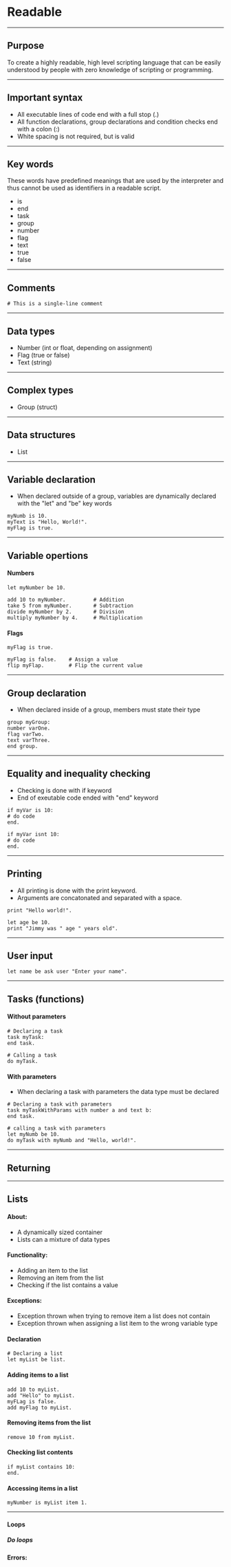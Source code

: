 # Readable

---

## Purpose
To create a highly readable, high level scripting language that can be easily understood by people with zero knowledge of scripting or programming.

---

## Important syntax
- All executable lines of code end with a full stop (.)
- All function declarations, group declarations and condition checks end with a colon (:)
- White spacing is not required, but is valid

---

## Key words

These words have predefined meanings that are used by the interpreter and thus cannot be used as identifiers in a readable script.

- is
- end
- task
- group
- number
- flag
- text
- true
- false

---

## Comments
```
# This is a single-line comment
```

---

## Data types

- Number (int or float, depending on assignment)
- Flag (true or false)
- Text (string)

---

## Complex types
- Group (struct)

---

## Data structures
- List

---

## Variable declaration
- When declared outside of a group, variables are dynamically declared with the "let" and "be" key words
```
myNumb is 10.
myText is "Hello, World!".
myFlag is true.
```

---

## Variable opertions

#### Numbers
```
let myNumber be 10.

add 10 to myNumber.         # Addition
take 5 from myNumber.       # Subtraction
divide myNumber by 2.       # Division
multiply myNumber by 4.     # Multiplication
```

#### Flags
```
myFlag is true.

myFlag is false.    # Assign a value
flip myFlap.        # Flip the current value
```


---

## Group declaration
- When declared inside of a group, members must state their type
```
group myGroup:
number varOne.
flag varTwo.
text varThree.
end group.
```

---

## Equality and inequality checking
- Checking is done with if keyword
- End of exeutable code ended with "end" keyword
```
if myVar is 10:
# do code
end.

if myVar isnt 10:
# do code
end.
```

---

## Printing

- All printing is done with the print keyword.
- Arguments are concatonated and separated with a space.

```
print "Hello world!".

let age be 10.
print "Jimmy was " age " years old".
```

---

## User input

```
let name be ask user "Enter your name".
```

---

## Tasks (functions)
#### Without parameters

```
# Declaring a task
task myTask:
end task.

# Calling a task
do myTask.
```

#### With parameters
- When declaring a task with parameters the data type must be declared
```
# Declaring a task with parameters
task myTaskWithParams with number a and text b:
end task.

# calling a task with parameters
let myNumb be 10.
do myTask with myNumb and "Hello, world!".
```

---

## Returning

---

## Lists

#### About:

- A dynamically sized container
- Lists can a mixture of data types

#### Functionality:

- Adding an item to the list
- Removing an item from the list
- Checking if the list contains a value

#### Exceptions:

- Exception thrown when trying to remove item a list does not contain
- Exception thrown when assigning a list item to the wrong variable type 

#### Declaration

```
# Declaring a list
let myList be list.
```


#### Adding items to a list
```
add 10 to myList.
add "Hello" to myList.
myFLag is false.
add myFlag to myList.
```

#### Removing items from the list
```
remove 10 from myList.
```

#### Checking list contents
```
if myList contains 10:
end.
```

#### Accessing items in a list
```
myNumber is myList item 1.
```

---

#### Loops

##### Do loops



#### Errors:

